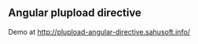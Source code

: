 Angular plupload directive
--------------------------
Demo at http://plupload-angular-directive.sahusoft.info/

